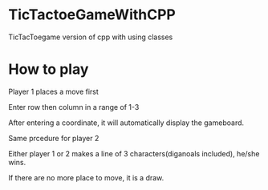 # TicTactoeGameWithCPP
TicTacToegame version of cpp with using classes

# How to play
Player 1 places a move first

Enter row then column in a range of 1-3

After entering a coordinate, it will automatically display the gameboard.

Same prcedure for player 2

Either player 1 or 2 makes a line of 3 characters(diganoals included), he/she wins.

If there are no more place to move, it is a draw.

